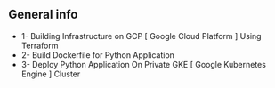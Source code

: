 ## General info
* 1- Building Infrastructure on GCP [ Google Cloud Platform ] Using Terraform 
* 2- Build Dockerfile for Python Application
* 3- Deploy Python Application On Private GKE [ Google Kubernetes Engine ] Cluster

